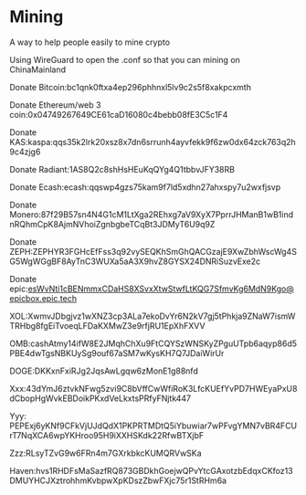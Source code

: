 # Mining
A way to help people easily to mine crypto

Using WireGuard to open the .conf so that you can mining on ChinaMainland



























Donate Bitcoin:bc1qnk0ftxa4ep296phhnxl5lv9c2s5f8xakpcxmth

Donate Ethereum/web 3 coin:0x04749267649CE61caD16080c4bebb08fE3C5c1F4

Donate KAS:kaspa:qqs35k2lrk20xsz8x7dn6srrunh4ayvfekk9f6zw0dx64zck763q2h9c4zjg6

Donate Radiant:1AS8Q2c8shHsHEuKqQYg4Q1tbbvJFY38RB

Donate Ecash:ecash:qqswp4gzs75kam9f7ld5xdhn27ahxspy7u2wxfjsvp

Donate Monero:87f29B57sn4N4G1cM1LtXga2REhxg7aV9XyX7PprrJHManB1wB1indnRQhmCpK8AjmNVhoiZgnbgbeTCqBt3JDMyT6U9q9Z

Donate ZEPH:ZEPHYR3FGHcEfFss3q92vySEQKhSmGhQACGzajE9XwZbhWscWg4SG5WgWGgBF8AyTnC3WUXa5aA3X9hvZ8GYSX24DNRiSuzvExe2c

Donate epic:esWvNti1cBENmmxCDaHS8XSvxXtwStwfLtKQG7SfmvKg6MdN9Kgo@epicbox.epic.tech

XOL:XwmvJDbgjvz1wXNZ3cp3ALa7ekoDvYr6N2kV7gj5tPhkja9ZNaW7ismWTRHbg8fgEiTvoeqLFDaKXMwZ3e9rfjRU1EpXhFXVV

OMB:cashAtmy14ifW8E2JMqhChXu9FtCQYSzWNSKyZPguUTpb6aqyp86d5PBE4dwTgsNBKUySg9ouf67aSM7wKysKH7Q7JDaiWirUr

DOGE:DKKxnFxiRJg2JqsAwLgqw6zMonE1g88nfd

Xxx:43dYmJ6ztvkNFwg5zvi9C8bVffCwWfiRoK3LfcKUEfYvPD7HWEyaPxU8dCbopHgWvkEBDoikPKxdVeLkxtsPRfyFNjtk447

Yyy: PEPExj6yKNf9CFkVjUJdQdX1PKPRTMDtQ5iYbuwiar7wPFvgYMN7vBR4FCUrT7NqXCA6wpYKHroo95H9iXXHSKdk22RfwBTXjbF

Zzz:RLsyTZvG9w6FRn4m7GXrkbkcKUMQRVwSKa

Haven:hvs1RHDFsMaSazfRQ873GBDkhGoejwQPvYtcGAxotzbEdqxCKfoz13DMUYHCJXztrohhmKvbpwXpKDszZbwFXjc75r1StRHm6a
